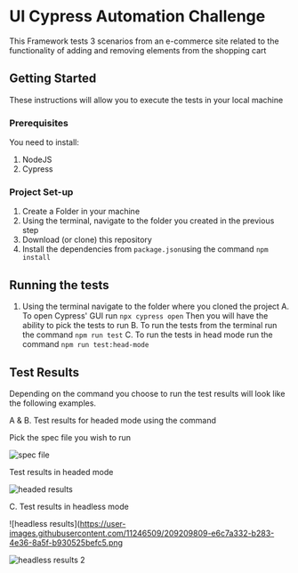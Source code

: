 # UI Cypress Automation Challenge

This Framework tests 3 scenarios from an e-commerce site related to the functionality of adding and removing elements from the shopping cart

## Getting Started

These instructions will allow you to execute the tests in your local machine

### Prerequisites

You need to install: 
1. NodeJS
2. Cypress


### Project Set-up

1. Create a Folder in your machine
2. Using the terminal, navigate to the folder you created in the previous step
3. Download (or clone) this repository
3. Install the dependencies from `package.json`using the command `npm install`

## Running the tests

1. Using the terminal navigate to the folder where you cloned the project
   A. To open Cypress' GUI run `npx cypress open` Then you will have the ability to pick the tests to run
   B. To run the tests from the terminal run the command `npm run test`
   C. To run the tests in head mode run the command `npm run test:head-mode`

## Test Results

Depending on the command you choose to run the test results will look like the following examples.

A & B. Test results for headed mode using the command 

   Pick the spec file you wish to run

   ![spec file](https://user-images.githubusercontent.com/11246509/209209726-04b5b224-c8db-4c15-930b-9e62cd39c5d1.png)

   Test results in headed mode

   ![headed results](https://user-images.githubusercontent.com/11246509/209209588-d22558f8-0f7f-4621-b85c-a79aa74c3775.png)

C. Test results in headless mode 

   ![headless results](https://user-images.githubusercontent.com/11246509/209209809-e6c7a332-b283-4e36-8a5f-b930525befc5.png


   ![headless results 2](https://user-images.githubusercontent.com/11246509/209209895-79132a92-db67-40b8-b5ff-f41a4893248a.png)




